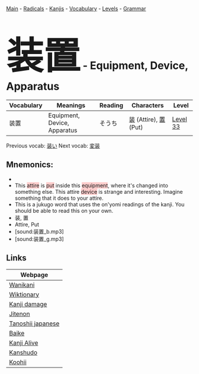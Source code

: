 <style> bigfont {font-size: 100px}</style>
[Main](../README.md) -
[Radicals](../radicals.md) -
[Kanjis](../kanjis.md) -
[Vocabulary](../vocabulary.md) -
[Levels](../levels.md) -
[Grammar](../grammar.md)
# <bigfont> 装置</bigfont> - Equipment, Device, Apparatus 

| Vocabulary | Meanings | Reading | Characters | Level |
| --- | --- | --- | --- | --- |
| 装置 | Equipment, Device, Apparatus | そうち |  [装](../kanjis/装.md) (Attire), [置](../kanjis/置.md) (Put) | [Level 33](../levels/wk_level33.md) |

Previous vocab: [装い](装い.md) Next vocab: [変装](変装.md) 

## Mnemonics:

* 
* This <span style="background-color:#ffcccb"> attire</span> is <span style="background-color:#ffcccb"> put</span> inside this <span style="background-color:#ffcccb"> equipment</span>, where it's changed into something else. This attire <span style="background-color:#ffcccb"> device</span> is strange and interesting. Imagine something that it does to your attire.
* This is a jukugo word that uses the on'yomi readings of the kanji. You should be able to read this on your own.
* 装, 置
* Attire, Put
* [sound:装置_b.mp3]
* [sound:装置_g.mp3]


## Links 

| Webpage |
| --- |
| [Wanikani          ](https://www.wanikani.com/kanji/装置) |
| [Wiktionary        ](https://en.wiktionary.org/wiki/装置) |
| [Kanji damage      ](http://www.kanjidamage.com/kanji/search?utf8=✓&q=装置) |
| [Jitenon           ](https://jitenon.com/kanji/装置) |
| [Tanoshii japanese ](https://www.tanoshiijapanese.com/dictionary/kanji.cfm?k=装置) |
| [Baike             ](https://baike.baidu.com/item/装置) |
| [Kanji Alive       ](https://app.kanjialive.com/装置) |
| [Kanshudo          ](https://www.kanshudo.com/searchmn?q=装置) |
| [Koohii            ](https://kanji.koohii.com/study/kanji/装置) |
